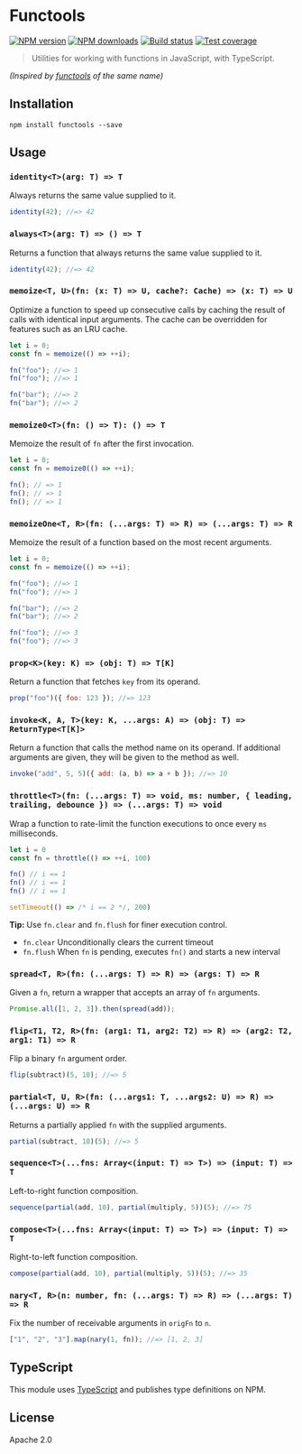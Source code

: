 # Functools

[![NPM version](https://img.shields.io/npm/v/functools.svg?style=flat)](https://npmjs.org/package/functools)
[![NPM downloads](https://img.shields.io/npm/dm/functools.svg?style=flat)](https://npmjs.org/package/functools)
[![Build status](https://img.shields.io/travis/blakeembrey/js-functools.svg?style=flat)](https://travis-ci.org/blakeembrey/js-functools)
[![Test coverage](https://img.shields.io/coveralls/blakeembrey/js-functools.svg?style=flat)](https://coveralls.io/r/blakeembrey/js-functools?branch=master)

> Utilities for working with functions in JavaScript, with TypeScript.

_(Inspired by [functools](https://docs.python.org/2/library/functools.html) of the same name)_

## Installation

```
npm install functools --save
```

## Usage

### `identity<T>(arg: T) => T`

Always returns the same value supplied to it.

```js
identity(42); //=> 42
```

### `always<T>(arg: T) => () => T`

Returns a function that always returns the same value supplied to it.

```js
identity(42); //=> 42
```

### `memoize<T, U>(fn: (x: T) => U, cache?: Cache) => (x: T) => U`

Optimize a function to speed up consecutive calls by caching the result of calls with identical input arguments. The cache can be overridden for features such as an LRU cache.

```js
let i = 0;
const fn = memoize(() => ++i);

fn("foo"); //=> 1
fn("foo"); //=> 1

fn("bar"); //=> 2
fn("bar"); //=> 2
```

### `memoize0<T>(fn: () => T): () => T`

Memoize the result of `fn` after the first invocation.

```js
let i = 0;
const fn = memoize0(() => ++i);

fn(); // => 1
fn(); // => 1
fn(); // => 1
```

### `memoizeOne<T, R>(fn: (...args: T) => R) => (...args: T) => R`

Memoize the result of a function based on the most recent arguments.

```js
let i = 0;
const fn = memoize(() => ++i);

fn("foo"); //=> 1
fn("foo"); //=> 1

fn("bar"); //=> 2
fn("bar"); //=> 2

fn("foo"); //=> 3
fn("foo"); //=> 3
```

### `prop<K>(key: K) => (obj: T) => T[K]`

Return a function that fetches `key` from its operand.

```js
prop("foo")({ foo: 123 }); //=> 123
```

### `invoke<K, A, T>(key: K, ...args: A) => (obj: T) => ReturnType<T[K]>`

Return a function that calls the method name on its operand. If additional arguments are given, they will be given to the method as well.

```js
invoke("add", 5, 5)({ add: (a, b) => a + b }); //=> 10
```

### `throttle<T>(fn: (...args: T) => void, ms: number, { leading, trailing, debounce }) => (...args: T) => void`

Wrap a function to rate-limit the function executions to once every `ms` milliseconds.

```js
let i = 0
const fn = throttle(() => ++i, 100)

fn() // i == 1
fn() // i == 1
fn() // i == 1

setTimeout(() => /* i == 2 */, 200)
```

**Tip:** Use `fn.clear` and `fn.flush` for finer execution control.

- `fn.clear` Unconditionally clears the current timeout
- `fn.flush` When `fn` is pending, executes `fn()` and starts a new interval

### `spread<T, R>(fn: (...args: T) => R) => (args: T) => R`

Given a `fn`, return a wrapper that accepts an array of `fn` arguments.

```js
Promise.all([1, 2, 3]).then(spread(add));
```

### `flip<T1, T2, R>(fn: (arg1: T1, arg2: T2) => R) => (arg2: T2, arg1: T1) => R`

Flip a binary `fn` argument order.

```js
flip(subtract)(5, 10); //=> 5
```

### `partial<T, U, R>(fn: (...args1: T, ...args2: U) => R) => (...args: U) => R`

Returns a partially applied `fn` with the supplied arguments.

```js
partial(subtract, 10)(5); //=> 5
```

### `sequence<T>(...fns: Array<(input: T) => T>) => (input: T) => T`

Left-to-right function composition.

```js
sequence(partial(add, 10), partial(multiply, 5))(5); //=> 75
```

### `compose<T>(...fns: Array<(input: T) => T>) => (input: T) => T`

Right-to-left function composition.

```js
compose(partial(add, 10), partial(multiply, 5))(5); //=> 35
```

### `nary<T, R>(n: number, fn: (...args: T) => R) => (...args: T) => R`

Fix the number of receivable arguments in `origFn` to `n`.

```js
["1", "2", "3"].map(nary(1, fn)); //=> [1, 2, 3]
```

## TypeScript

This module uses [TypeScript](https://github.com/Microsoft/TypeScript) and publishes type definitions on NPM.

## License

Apache 2.0
